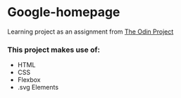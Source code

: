 # Google-homepage
Learning project as an assignment from [The Odin Project](https://www.theodinproject.com/)

### This project makes use of:
- HTML
- CSS
- Flexbox
- .svg Elements